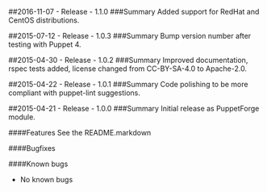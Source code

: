 ##2016-11-07 - Release - 1.1.0
###Summary
Added support for RedHat and CentOS distributions.

##2015-07-12 - Release - 1.0.3
###Summary
Bump version number after testing with Puppet 4.

##2015-04-30 - Release - 1.0.2
###Summary
Improved documentation, rspec tests added, license changed from CC-BY-SA-4.0 to Apache-2.0.

##2015-04-22 - Release - 1.0.1
###Summary
Code polishing to be more compliant with puppet-lint suggestions.

##2015-04-21 - Release - 1.0.0
###Summary
Initial release as PuppetForge module.

####Features
See the README.markdown

####Bugfixes

####Known bugs
* No known bugs
